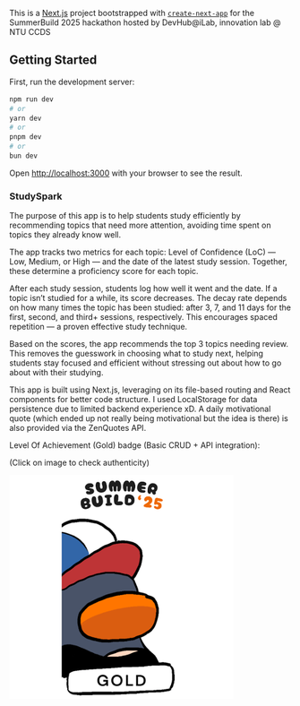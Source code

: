 This is a [Next.js](https://nextjs.org) project bootstrapped with [`create-next-app`](https://nextjs.org/docs/app/api-reference/cli/create-next-app) for the SummerBuild 2025 hackathon hosted by DevHub@iLab, innovation lab @ NTU CCDS

## Getting Started

First, run the development server:

```bash
npm run dev
# or
yarn dev
# or
pnpm dev
# or
bun dev
```

Open [http://localhost:3000](http://localhost:3000) with your browser to see the result.



### StudySpark

The purpose of this app is to help students study efficiently by recommending topics that need more attention, avoiding time spent on topics they already know well.

The app tracks two metrics for each topic: Level of Confidence (LoC) — Low, Medium, or High — and the date of the latest study session. Together, these determine a proficiency score for each topic.

After each study session, students log how well it went and the date. If a topic isn’t studied for a while, its score decreases. The decay rate depends on how many times the topic has been studied: after 3, 7, and 11 days for the first, second, and third+ sessions, respectively. This encourages spaced repetition — a proven effective study technique.

Based on the scores, the app recommends the top 3 topics needing review. This removes the guesswork in choosing what to study next, helping students stay focused and efficient without stressing out about how to go about with their studying.

This app is built using Next.js, leveraging on its file-based routing and React components for better code structure. I used LocalStorage for data persistence due to limited backend experience xD. A daily motivational quote (which ended up not really being motivational but the idea is there) is also provided via the ZenQuotes API.

Level Of Achievement (Gold) badge (Basic CRUD + API integration):

(Click on image to check authenticity)

[![My Logo](images/LOFA.png)](https://badgr.com/public/assertions/YFJa-Z-AQW-RG_6kfaZVgg?identity__email=JASP0016%40e.ntu.edu.sg)



